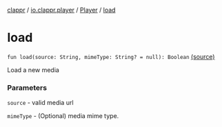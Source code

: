 [clappr](../../index.md) / [io.clappr.player](../index.md) / [Player](index.md) / [load](.)

# load

`fun load(source: String, mimeType: String? = null): Boolean` [(source)](https://github.com/clappr/clappr-android/tree/dev/clappr/src/main/kotlin/io/clappr/player/Player.kt#L133)

Load a new media

### Parameters

`source` - valid media url

`mimeType` - (Optional) media mime type.